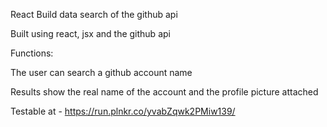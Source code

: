 React Build data search of the github api 

Built using react, jsx and the github api 

Functions:

The user can search a github account name

Results show the real name of the account and the profile picture attached 

Testable at - https://run.plnkr.co/yvabZqwk2PMiw139/
